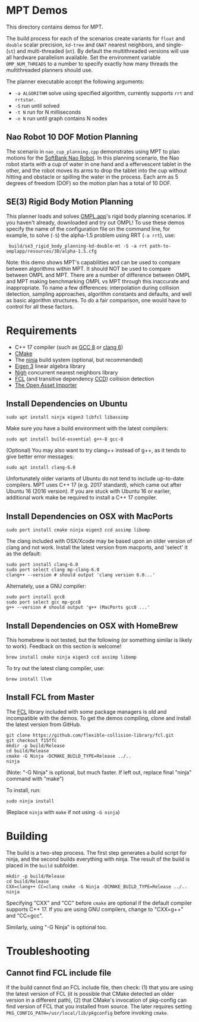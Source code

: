 # MPT Demos

This directory contains demos for MPT.

The build process for each of the scenarios create variants for `float` and `double` scalar precision, `kd-tree` and `GNAT` nearest neighbors, and single- (`st`) and multi-threaded (`mt`).  By default the multithreaded versions will use all hardware parallelism available.  Set the environment variable `OMP_NUM_THREADS` to a number to specify exactly how many threads the multithreaded planners should use.

The planner executable accept the following arguments:

* `-a ALGORITHM` solve using specified algorithm, currently supports `rrt` and `rrtstar`.
* `-S` run until solved
* `-t N` run for N milliseconds
* `-n N` run until graph contains N nodes

## Nao Robot 10 DOF Motion Planning

The scenario in `nao_cup_planning.cpp` demonstrates using MPT to plan motions for the [SoftBank Nao Robot](https://www.softbankrobotics.com/emea/en/robots/nao).  In this planning scenario, the Nao robot starts with a cup of water in one hand and a effervescent tablet in the other, and the robot moves its arms to drop the tablet into the cup without hitting and obstacle or spilling the water in the process.  Each arm as 5 degrees of freedom (DOF) so the motion plan has a total of 10 DOF.


## SE(3) Rigid Body Motion Planning

This planner loads and solves [OMPL.app](http://ompl.kavrakilab.org/gui.html)'s rigid body planning scenarios.  If you haven't already, downloaded and try out OMPL!  To use these demos specify the name of the configuration file on the command line, for example, to solve (`-S`) the alpha-1.5 problem using RRT (`-a rrt`), use:

     build/se3_rigid_body_planning-kd-double-mt -S -a rrt path-to-omplapp/resources/3D/alpha-1.5.cfg

Note: this demo shows MPT's capabilities and can be used to compare between algorithms within MPT.  It should NOT be used to compare between OMPL and MPT.  There are a number of difference between OMPL and MPT making benchmarking OMPL vs MPT through this inaccurate and inappropriate.  To name a few differences: interpolation during collision detection, sampling approaches, algorithm constants and defaults, and well as basic algorithm structures.  To do a fair comparison, one would have to control for all these factors.

# Requirements

* C++ 17 compiler (such as [GCC 8](https://gcc.gnu.org/) or [clang 6](https://clang.llvm.org/))
* [CMake](https://cmake.org/)
* The [ninja](https://ninja-build.org/) build system (optional, but recommended)
* [Eigen 3](http://eigen.tuxfamily.org) linear algebra library
* [Nigh](https://github.com/UNC-Robotics/nigh) concurrent nearest neighbors library
* [FCL](https://github.com/flexible-collision-library/fcl) (and transitive dependency [CCD](https://github.com/danfis/libccd)) collision detection
* [The Open Asset Importer](http://www.assimp.org/)

## Install Dependencies on Ubuntu

    sudo apt install ninja eigen3 libfcl libassimp

Make sure you have a build environment with the latest compilers:

    sudo apt install build-essential g++-8 gcc-8

(Optional) You may also want to try clang++ instead of g++, as it tends to give better error messages:

    sudo apt install clang-6.0

Unfortunately older variants of Ubuntu do not tend to include up-to-date compilers.  MPT uses C++ 17 (e.g. 2017 standard), which came out after Ubuntu 16 (2016 version).  If you are stuck with Ubuntu 16 or earlier, additional work make be required to install a C++ 17 compiler.

## Install Dependencies on OSX with MacPorts

    sudo port install cmake ninja eigen3 ccd assimp libomp

The clang included with OSX/Xcode may be based upon an older version of clang and not work.  Install the latest version from macports, and 'select' it as the default:

    sudo port install clang-6.0
    sudo port select clang mp-clang-6.0
    clang++ --version # should output 'clang version 6.0...'

Alternately, use a GNU compiler:

    sudo port install gcc8
    sudo port select gcc mp-gcc8
    g++ --version # should output 'g++ (MacPorts gcc8 ...'

## Install Dependencies on OSX with HomeBrew

This homebrew is not tested, but the following (or something similar is likely to work).  Feedback on this section is welcome!

    brew install cmake ninja eigen3 ccd assimp libomp

To try out the latest clang compiler, use:

    brew install llvm

## Install FCL from Master

The [FCL](https://github.com/flexible-collision-library/fcl) library included with some package managers is old and incompatible with the demos.  To get the demos compiling, clone and install the latest version from GitHub.

    git clone https://github.com/flexible-collision-library/fcl.git
    git checkout f15ffc
    mkdir -p build/Release
    cd build/Release
    cmake -G Ninja -DCMAKE_BUILD_TYPE=Release ../..
    ninja

(Note: "-G Ninja" is optional, but much faster.  If left out, replace final "ninja" command with "make")

To install, run:

    sudo ninja install

(Replace `ninja` with `make` if not using `-G ninja`)

# Building

The build is a two-step process. The first step generates a build script for ninja, and the second builds everything with ninja.  The result of the build is placed in the `build` subfolder.

    mkdir -p build/Release
    cd build/Release
    CXX=clang++ CC=clang cmake -G Ninja -DCMAKE_BUILD_TYPE=Release ../..
    ninja

Specifying "CXX" and "CC" before `cmake` are optional if the default compiler supports C++ 17.  If you are using GNU compilers, change to "CXX=g++" and "CC=gcc".

Similarly, using "-G Ninja" is optional too.

# Troubleshooting

## Cannot find FCL include file

If the build cannot find an FCL include file, then check: (1) that you are using the latest version of FCL (it is possible that CMake detected an older version in a different path), (2) that CMake's invocation of pkg-config can find version of FCL that you installed from source.  The later requires setting `PKG_CONFIG_PATH=/usr/local/lib/pkgconfig` before invoking `cmake`.
